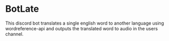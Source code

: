 # BotLate
This discord bot translates a single english word to another language using wordreference-api and outputs the translated word to audio in the users channel.
